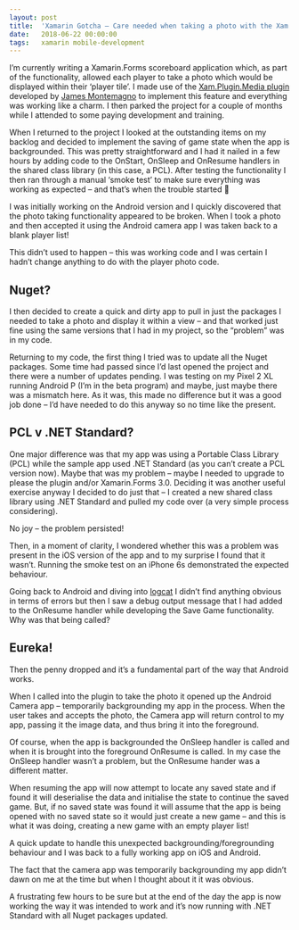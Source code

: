 ```yaml
---
layout: post
title:  'Xamarin Gotcha – Care needed when taking a photo with the Xam.Plugin.Media plugin'
date:   2018-06-22 00:00:00
tags:   xamarin mobile-development
---
```

I’m currently writing a Xamarin.Forms scoreboard application which, as part of the functionality, allowed each player to take a photo which would be displayed within their ‘player tile’. I made use of the <a href='https://www.nuget.org/packages/Xam.Plugin.Media' target='_blank'>Xam.Plugin.Media plugin</a> developed by <a href='https://montemagno.com/' target='_blank'>James Montemagno</a> to implement this feature and everything was working like a charm. I then parked the project for a couple of months while I attended to some paying development and training.

When I returned to the project I looked at the outstanding items on my backlog and decided to implement the saving of game state when the app is backgrounded. This was pretty straightforward and I had it nailed in a few hours by adding code to the OnStart, OnSleep and OnResume handlers in the shared class library (in this case, a PCL). After testing the functionality I then ran through a manual ‘smoke test’ to make sure everything was working as expected – and that’s when the trouble started 🙁
<!--more-->
I was initially working on the Android version and I quickly discovered that the photo taking functionality appeared to be broken. When I took a photo and then accepted it using the Android camera app I was taken back to a blank player list!

This didn’t used to happen – this was working code and I was certain I hadn’t change anything to do with the player photo code.

## Nuget?

I then decided to create a quick and dirty app to pull in just the packages I needed to take a photo and display it within a view – and that worked just fine using the same versions that I had in my project, so the “problem” was in my code.

Returning to my code, the first thing I tried was to update all the Nuget packages. Some time had passed since I’d last opened the project and there were a number of updates pending. I was testing on my Pixel 2 XL running Android P (I’m in the beta program) and maybe, just maybe there was a mismatch here. As it was, this made no difference but it was a good job done – I’d have needed to do this anyway so no time like the present.

## PCL v .NET Standard?

One major difference was that my app was using a Portable Class Library (PCL) while the sample app used .NET Standard (as you can’t create a PCL version now). Maybe that was my problem – maybe I needed to upgrade to please the plugin and/or Xamarin.Forms 3.0. Deciding it was another useful exercise anyway I decided to do just that – I created a new shared class library using .NET Standard and pulled my code over (a very simple process considering).

No joy – the problem persisted!

Then, in a moment of clarity, I wondered whether this was a problem was present in the iOS version of the app and to my surprise I found that it wasn’t. Running the smoke test on an iPhone 6s demonstrated the expected behaviour.

Going back to Android and diving into <a href='https://developer.android.com/studio/command-line/logcat' target='_blank'>logcat</a> I didn’t find anything obvious in terms of errors but then I saw a debug output message that I had added to the OnResume handler while developing the Save Game functionality. Why was that being called?

## Eureka!

Then the penny dropped and it’s a fundamental part of the way that Android works.

When I called into the plugin to take the photo it opened up the Android Camera app – temporarily backgrounding my app in the process. When the user takes and accepts the photo, the Camera app will return control to my app, passing it the image data, and thus bring it into the foreground.

Of course, when the app is backgrounded the OnSleep handler is called and when it is brought into the foreground OnResume is called. In my case the OnSleep handler wasn’t a problem, but the OnResume hander was a different matter.

When resuming the app will now attempt to locate any saved state and if found it will deserialise the data and initialise the state to continue the saved game. But, if no saved state was found it will assume that the app is being opened with no saved state so it would just create a new game – and this is what it was doing, creating a new game with an empty player list!

A quick update to handle this unexpected backgrounding/foregrounding behaviour and I was back to a fully working app on iOS and Android.

The fact that the camera app was temporarily backgrounding my app didn’t dawn on me at the time but when I thought about it it was obvious.

A frustrating few hours to be sure but at the end of the day the app is now working the way it was intended to work and it’s now running with .NET Standard with all Nuget packages updated.